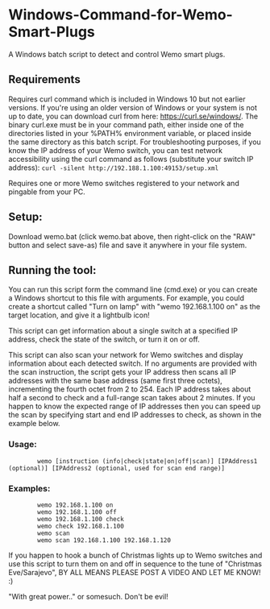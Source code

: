# Windows-Command-for-Wemo-Smart-Plugs
A Windows batch script to detect and control Wemo smart plugs.  
  
## Requirements
Requires curl command which is included in Windows 10 but not earlier versions.  If you're using an older version of Windows or your system is not up to date, you can download curl from here: https://curl.se/windows/.  The binary curl.exe must be in your command path, either inside one of the directories listed in your %PATH% environment variable, or placed inside the same directory as this batch script.  For troubleshooting purposes, if you know the IP address of your Wemo switch, you can test network accessibility using the curl command as follows (substitute your switch IP address):  `curl -silent http://192.188.1.100:49153/setup.xml`

Requires one or more Wemo switches registered to your network and pingable from your PC.

## Setup:
Download wemo.bat (click wemo.bat above, then right-click on the "RAW" button and select save-as) file and save it anywhere in your file system.  
  
## Running the tool:  
You can run this script form the command line (cmd.exe) or you can create a Windows shortcut to this file with arguments.  For example, you could create a shortcut called "Turn on lamp" with "wemo 192.168.1.100 on" as the target location, and give it a lightbulb icon!  
  
This script can get information about a single switch at a specified IP address, check the state of the switch, or turn it on or off.  
  
This script can also scan your network for Wemo switches and display information about each detected switch.  If no arguments are provided with the scan instruction, the script gets your IP address then scans all IP addresses with the same base address (same first three octets), incrementing the fourth octet from 2 to 254.  Each IP address takes about half a second to check and a full-range scan takes about 2 minutes.  If you happen to know the expected range of IP addresses then you can speed up the scan by specifying start and end IP addresses to check, as shown in the example below.  
  
### Usage:  
```
        wemo [instruction (info|check|state|on|off|scan)] [IPAddress1 (optional)] [IPAddress2 (optional, used for scan end range)]
```
  
### Examples:  
```
        wemo 192.168.1.100 on  
        wemo 192.168.1.100 off  
        wemo 192.168.1.100 check  
        wemo check 192.168.1.100  
        wemo scan  
        wemo scan 192.168.1.100 192.168.1.120  
```
    
If you happen to hook a bunch of Christmas lights up to Wemo switches and use this script to turn them on and off in sequence to the tune of "Christmas Eve/Sarajevo", BY ALL MEANS PLEASE POST A VIDEO AND LET ME KNOW!  :)  
  
"With great power.." or somesuch. Don't be evil!  
